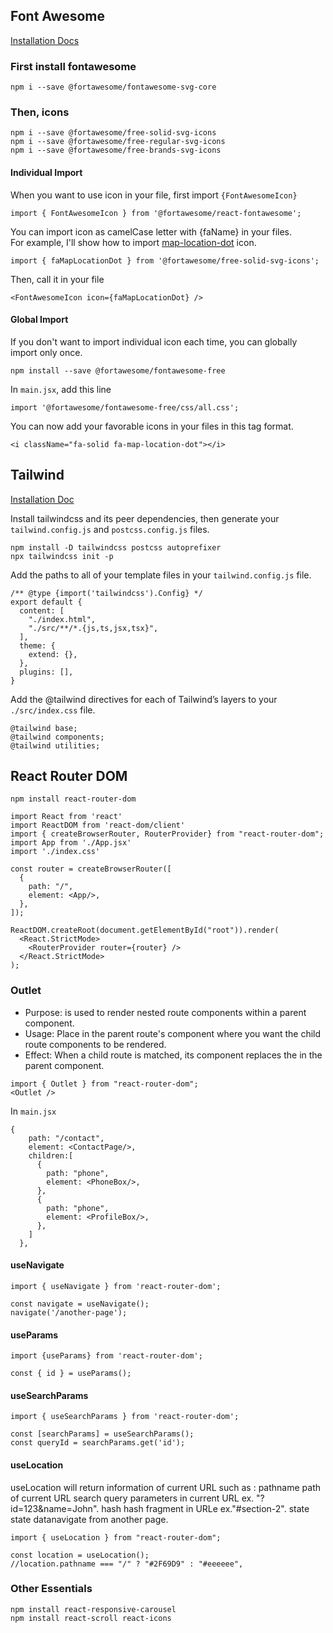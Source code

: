 ## Font Awesome
[Installation Docs](https://docs.fontawesome.com/web/use-with/react/)
### First install fontawesome
```
npm i --save @fortawesome/fontawesome-svg-core
```

### Then, icons
```
npm i --save @fortawesome/free-solid-svg-icons
npm i --save @fortawesome/free-regular-svg-icons
npm i --save @fortawesome/free-brands-svg-icons
```
#### Individual Import
When you want to use icon in your file, first import `{FontAwesomeIcon}`
```
import { FontAwesomeIcon } from '@fortawesome/react-fontawesome';
```
You can import icon as camelCase letter with {faName} in your files.  
For example, I'll show how to import [map-location-dot](https://fontawesome.com/icons/map-location-dot?f=classic&s=solid) icon.
```
import { faMapLocationDot } from '@fortawesome/free-solid-svg-icons';
```
Then, call it in your file
```
<FontAwesomeIcon icon={faMapLocationDot} />
```
#### Global Import
If you don't want to import individual icon each time, you can globally import only once.
```
npm install --save @fortawesome/fontawesome-free
```
In `main.jsx`, add this line
```
import '@fortawesome/fontawesome-free/css/all.css';
```
You can now add your favorable icons in your files in this tag format.
```
<i className="fa-solid fa-map-location-dot"></i>
```
## Tailwind
[Installation Doc](https://tailwindcss.com/docs/guides/vite)

Install tailwindcss and its peer dependencies, then generate your `tailwind.config.js` and `postcss.config.js` files.
```
npm install -D tailwindcss postcss autoprefixer
npx tailwindcss init -p
```
Add the paths to all of your template files in your `tailwind.config.js` file.
```
/** @type {import('tailwindcss').Config} */
export default {
  content: [
    "./index.html",
    "./src/**/*.{js,ts,jsx,tsx}",
  ],
  theme: {
    extend: {},
  },
  plugins: [],
}
```
Add the @tailwind directives for each of Tailwind’s layers to your `./src/index.css` file.
```
@tailwind base;
@tailwind components;
@tailwind utilities;
```

## React Router DOM
```
npm install react-router-dom
```
```
import React from 'react'
import ReactDOM from 'react-dom/client'
import { createBrowserRouter, RouterProvider} from "react-router-dom";
import App from './App.jsx'
import './index.css'

const router = createBrowserRouter([
  {
    path: "/",
    element: <App/>,
  },
]);

ReactDOM.createRoot(document.getElementById("root")).render(
  <React.StrictMode>
    <RouterProvider router={router} />
  </React.StrictMode>
);

```
### Outlet
- Purpose: <Outlet /> is used to render nested route components within a parent component.
- Usage: Place <Outlet /> in the parent route's component where you want the child route components to be rendered.
- Effect: When a child route is matched, its component replaces the <Outlet /> in the parent component.
```
import { Outlet } from "react-router-dom";
<Outlet />
```
In `main.jsx`
```
{
    path: "/contact",
    element: <ContactPage/>,
    children:[
      {
        path: "phone",
        element: <PhoneBox/>,
      },
      {
        path: "phone",
        element: <ProfileBox/>,
      },
    ]
  },
```

#### useNavigate
```
import { useNavigate } from 'react-router-dom';

const navigate = useNavigate();
navigate('/another-page');
```
#### useParams
```
import {useParams} from 'react-router-dom';

const { id } = useParams();
```
#### useSearchParams
```
import { useSearchParams } from 'react-router-dom';

const [searchParams] = useSearchParams();
const queryId = searchParams.get('id');
```
#### useLocation

useLocation will return information of current URL such as :
pathname  path of current URL
search query parameters in current URL ex. "?id=123&name=John".
hash hash fragment in URLe ex."#section-2".
state state datanavigate from another page.
```
import { useLocation } from "react-router-dom";

const location = useLocation();
//location.pathname === "/" ? "#2F69D9" : "#eeeeee",

```
### Other Essentials
```
npm install react-responsive-carousel
npm install react-scroll react-icons
```
